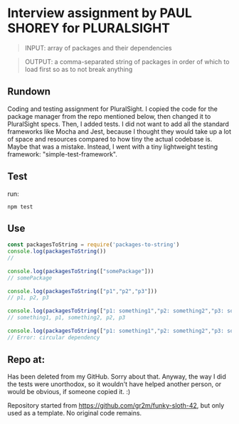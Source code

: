 # Interview assignment by PAUL SHOREY for PLURALSIGHT    
    
> INPUT: array of packages and their dependencies    
    
> OUTPUT: a comma-separated string of packages in order of which to load first so as to not break anything    
    
## Rundown    
    
Coding and testing assignment for PluralSight. I copied the code for the package manager from the repo mentioned below, then changed it to PluralSight specs. Then, I added tests. I did not want to add all the standard frameworks like Mocha and Jest, because I thought they would take up a lot of space and resources compared to how tiny the actual codebase is. Maybe that was a mistake. Instead, I went with a tiny lightweight testing framework: "simple-test-framework".    
    
    
## Test    
    
run:    
```    
npm test    
```    
    
    
## Use    
    
```js    
const packagesToString = require('packages-to-string')    
console.log(packagesToString())    
//    
    
console.log(packagesToString(["somePackage"]))    
// somePackage    
    
console.log(packagesToString(["p1","p2","p3"]))    
// p1, p2, p3    
    
console.log(packagesToString(["p1: something1","p2: something2","p3: something1"]))    
// something1, p1, something2, p2, p3    
    
console.log(packagesToString(["p1: something1","p2: something2","p3: something1","something1: p1"]))    
// Error: circular dependency    
```    
    
## Repo at:    
    
Has been deleted from my GitHub. Sorry about that. Anyway, the way I did the tests were unorthodox, so it wouldn't have helped another person, or would be obvious, if someone copied it. :)    
    
Repository started from <a href="https://github.com/gr2m/funky-sloth-42">https://github.com/gr2m/funky-sloth-42</a>, but only used as a template. No original code remains.    
    
    
